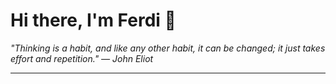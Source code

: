 <h1>Hi there, I'm Ferdi 👋</h1>

<p><em>
  "Thinking is a habit, and like any other habit, it can be changed; it just takes effort and repetition." — John Eliot
</em></p>

---
